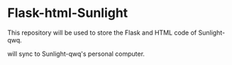 # Flask-html-Sunlight
This repository will be used to store the Flask and HTML code of Sunlight-qwq.

will sync to Sunlight-qwq's personal computer.
